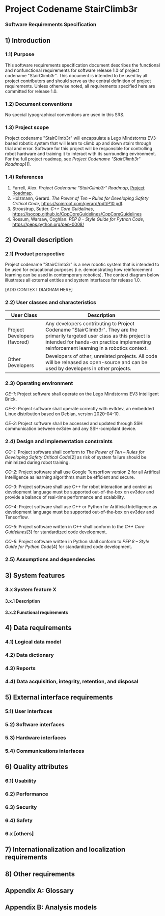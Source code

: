 # Project Codename StairClimb3r 
### Software Requirements Specification


## 1) Introduction
### 1.1) Purpose
This software requirements specification document describes the functional and nonfunctional requirements for software release 1.0 of project codename "StairClimb3r". This document is intended to be used by all project contributors and should serve as the central definition of project requirements. Unless otherwise noted, all requirements specified here are committed for release 1.0.


### 1.2) Document conventions
No special typographical conventions are used in this SRS.


### 1.3) Project scope
Project codename "StairClimb3r" will encapsulate a Lego Mindstorms EV3-based robotic system that will learn to climb up and down stairs through trial and error. Software for this project will be responsible for controlling robot hardware and training it to interact with its surrounding environment. For the full project roadmap, see *Project Codename "StairClimb3r" Roadmap*[1].


### 1.4) References
1. Farrell, Alex. *Project Codename "StairClimb3r" Roadmap*, [Project Roadmap](../PROJECT_VISION/ROADMAP.md).
2. Holzmann, Gerard. *The Power of Ten – Rules for Developing Safety Critical Code*, https://spinroot.com/gerard/pdf/P10.pdf.
3. Stroustrup, Sutter. *C++ Core Guidelines*, https://isocpp.github.io/CppCoreGuidelines/CppCoreGuidelines
4. Rossum, Warsaw, Coghlan. *PEP 8 – Style Guide for Python Code*, https://peps.python.org/pep-0008/


## 2) Overall description
### 2.1) Product perspective
Project codename "StairClimb3r" is a new robotic system that is intended to be used for educational purposes (i.e. demonstrating how reinforcement learning can be used in contemporary robotics). The context diagram below illustrates all external entities and system interfaces for release 1.0.

[ADD CONTEXT DIAGRAM HERE]


### 2.2) User classes and characteristics
| User Class | Description |
|------------|-------------|
| Project Developers (favored) | Any developers contributing to Project Codename "StairClimb3r". They are the primarily targeted user class as this project is intended for hands-on practice implementing reinforcement learning in a robotics context. | 
| Other Developers | Developers of other, unrelated projects. All code will be released as open-source and can be used by developers in other projects. |


### 2.3) Operating environment
*OE-1*: Project software shall operate on the Lego Mindstorms EV3 Intelligent Brick.

*OE-2*: Project software shall operate correctly with ev3dev, an embedded Linux distribution based on Debian, version 2020-04-10.

*OE-3*: Project software shall be accessed and updated through SSH communication between ev3dev and any SSH-compliant device.


### 2.4) Design and implementation constraints
*CO-1*: Project software shall conform to *The Power of Ten – Rules for Developing Safety Critical Code*[2] as risk of system failure should be minimized during robot training.

*CO-2*: Project software shall use Google Tensorflow version 2 for all Artifical Intelligence as learning algorithms must be efficient and secure.

*CO-3*: Project software shall use C++ for robot interaction and control as development language must be supported out-of-the-box on ev3dev and provide a balance of real-time performance and scalability.

*CO-4*: Project software shall use C++ or Python for Artificial Intelligence as development language must be supported out-of-the-box on ev3dev and Tensorflow.

*CO-5*: Project software written in C++ shall conform to the *C++ Core Guidelines*[3] for standardized code development.

*CO-6*: Project software written in Python shall conform to *PEP 8 – Style Guide for Python Code*[4] for standardized code development.


### 2.5) Assumptions and dependencies


## 3) System features
### 3.x System feature X
#### 3.x.1 Description
#### 3.x.2 Functional requirements


## 4) Data requirements
### 4.1) Logical data model


### 4.2) Data dictionary


### 4.3) Reports


### 4.4) Data acquisition, integrity, retention, and disposal


## 5) External interface requirements
### 5.1) User interfaces


### 5.2) Software interfaces


### 5.3) Hardware interfaces


### 5.4) Communications interfaces


## 6) Quality attributes
### 6.1) Usability


### 6.2) Performance


### 6.3) Security


### 6.4) Safety


### 6.x [others]


## 7) Internationalization and localization requirements


## 8) Other requirements


## Appendix A: Glossary


## Appendix B: Analysis models
